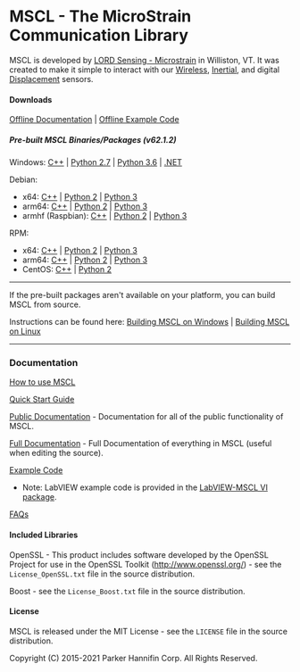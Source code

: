 # MSCL - The MicroStrain Communication Library

MSCL is developed by [LORD Sensing - Microstrain](http://microstrain.com) in Williston, VT. It was created to make it simple to interact with our [Wireless](http://www.microstrain.com/wireless), [Inertial](http://www.microstrain.com/inertial), and digital [Displacement](https://www.microstrain.com/displacement/nodes) sensors.

#### Downloads

[Offline Documentation](https://github.com/LORD-MicroStrain/MSCL/releases/download/v63.1.0/mscl_63.1.0_Documentation.zip) | 
[Offline Example Code](https://github.com/LORD-MicroStrain/MSCL/releases/download/v63.1.0/mscl_63.1.0_Examples.zip)

##### Pre-built MSCL Binaries/Packages (v62.1.2)
Windows:
[C++](https://github.com/LORD-MicroStrain/MSCL/releases/download/v63.1.0/mscl_63.1.0_Windows_C++.zip) | 
[Python 2.7](https://github.com/LORD-MicroStrain/MSCL/releases/download/v63.1.0/mscl_63.1.0_Windows_Python2.7.zip) |
[Python 3.6](https://github.com/LORD-MicroStrain/MSCL/releases/download/v63.1.0/mscl_63.1.0_Windows_Python3.6.zip) |
[.NET](https://github.com/LORD-MicroStrain/MSCL/releases/download/v63.1.0/mscl_63.1.0_Windows_DotNet.zip)

Debian:
  * x64:
  [C++](https://github.com/LORD-MicroStrain/MSCL/releases/download/v63.1.0/c++-mscl_63.1.0_amd64.deb) |
  [Python 2](https://github.com/LORD-MicroStrain/MSCL/releases/download/v63.1.0/python2-mscl_63.1.0_amd64.deb) |
  [Python 3](https://github.com/LORD-MicroStrain/MSCL/releases/download/v63.1.0/python3-mscl_63.1.0_amd64.deb)
  * arm64:
  [C++](https://github.com/LORD-MicroStrain/MSCL/releases/download/v63.1.0/c++-mscl_63.1.0_arm64.deb) |
  [Python 2](https://github.com/LORD-MicroStrain/MSCL/releases/download/v63.1.0/python2-mscl_63.1.0_arm64.deb) |
  [Python 3](https://github.com/LORD-MicroStrain/MSCL/releases/download/v63.1.0/python3-mscl_63.1.0_arm64.deb)
  * armhf (Raspbian):
  [C++](https://github.com/LORD-MicroStrain/MSCL/releases/download/v63.1.0/c++-mscl_63.1.0_armhf.deb) |
  [Python 2](https://github.com/LORD-MicroStrain/MSCL/releases/download/v63.1.0/python2-mscl_63.1.0_armhf.deb) |
  [Python 3](https://github.com/LORD-MicroStrain/MSCL/releases/download/v63.1.0/python3-mscl_63.1.0_armhf.deb)

RPM:
  * x64:
  [C++](https://github.com/LORD-MicroStrain/MSCL/releases/download/v63.1.0/c++-mscl-63.1.0_x86_64.rpm) |
  [Python 2](https://github.com/LORD-MicroStrain/MSCL/releases/download/v63.1.0/python2-mscl-63.1.0_x86_64.rpm) |
  [Python 3](https://github.com/LORD-MicroStrain/MSCL/releases/download/v63.1.0/python3-mscl-63.1.0_x86_64.rpm)
  * arm64:
  [C++](https://github.com/LORD-MicroStrain/MSCL/releases/download/v63.1.0/c++-mscl-63.1.0_aarch64.rpm) |
  [Python 2](https://github.com/LORD-MicroStrain/MSCL/releases/download/v63.1.0/python2-mscl-63.1.0_aarch64.rpm) |
  [Python 3](https://github.com/LORD-MicroStrain/MSCL/releases/download/v63.1.0/python3-mscl-63.1.0_aarch64.rpm)
  * CentOS:
  [C++](https://github.com/LORD-MicroStrain/MSCL/releases/download/v63.1.0/c++-mscl-63.1.0_x86_64_centos7.6.1810.rpm) |
  [Python 2](https://github.com/LORD-MicroStrain/MSCL/releases/download/v63.1.0/python2-mscl-63.1.0_x86_64_centos7.6.1810.rpm)

---

If the pre-built packages aren't available on your platform, you can build MSCL from source.

Instructions can be found here:
[Building MSCL on Windows](https://github.com/LORD-MicroStrain/MSCL/blob/master/BuildScripts/buildReadme_Windows.md) | 
[Building MSCL on Linux](https://github.com/LORD-MicroStrain/MSCL/blob/master/BuildScripts/buildReadme_Linux.md)

---

### Documentation

[How to use MSCL](https://github.com/LORD-MicroStrain/MSCL/blob/master/HowToUseMSCL.md)

[Quick Start Guide](http://lord-microstrain.github.io/MSCL/Documentation/Getting%20Started/index.html)

[Public Documentation](http://lord-microstrain.github.io/MSCL/Documentation/MSCL%20API%20Documentation/index.html) - Documentation for all of the public functionality of MSCL.

[Full Documentation](http://lord-microstrain.github.io/MSCL/Documentation/MSCL%20Documentation/index.html) - Full Documentation of everything in MSCL (useful when editing the source).

[Example Code](https://github.com/LORD-MicroStrain/MSCL/tree/master/MSCL_Examples)
  * Note: LabVIEW example code is provided in the [LabVIEW-MSCL VI package](https://github.com/LORD-MicroStrain/LabVIEW-MSCL).
  
[FAQs](https://github.com/LORD-MicroStrain/MSCL/blob/master/FAQs.md)

#### Included Libraries

OpenSSL - This product includes software developed by the OpenSSL Project for use in the OpenSSL Toolkit (http://www.openssl.org/) - see the `License_OpenSSL.txt` file in the source distribution.

Boost - see the `License_Boost.txt` file in the source distribution.

#### License
MSCL is released under the MIT License - see the `LICENSE` file in the source distribution.

Copyright (C) 2015-2021 Parker Hannifin Corp. All Rights Reserved.
